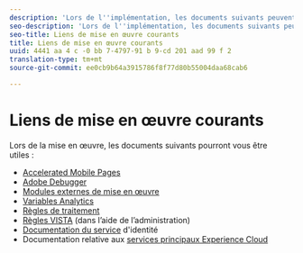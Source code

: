 ```yaml
---
description: 'Lors de l''implémentation, les documents suivants peuvent être utiles '
seo-description: 'Lors de l''implémentation, les documents suivants peuvent être utiles '
seo-title: Liens de mise en œuvre courants
title: Liens de mise en œuvre courants
uuid: 4441 aa 4 c -0 bb 7-4797-91 b 9-cd 201 aad 99 f 2
translation-type: tm+mt
source-git-commit: ee0cb9b64a3915786f8f77d80b55004daa68cab6

---
```



# Liens de mise en œuvre courants

Lors de la mise en œuvre, les documents suivants pourront vous être utiles :

* [Accelerated Mobile Pages](../../implement/js-implementation/accelerated-mobile-pages.md#concept_CDB9B5D07C2A4B33A0B2FFDB8DF4EF68)
* [Adobe Debugger](../../implement/impl-testing/debugger.md#concept_B26FFE005EDD4E0FACB3117AE3E95AA2)
* [Modules externes de mise en œuvre](../../implement/js-implementation/plugins/impl-plugins.md#concept_021F5E4A6BD745AE91E85E7138BE930F)
* [Variables Analytics](../../implement/js-implementation/c-variables/sc-variables.md#concept_E10E43221A2740FAAF900B79CE1EC5FB)
* [Règles de traitement](https://marketing.adobe.com/resources/help/en_US/reference/?f=processing_rules)
* [Règles VISTA](https://marketing.adobe.com/resources/help/en_US/reference/?f=VISTA) (dans l’aide de l’administration)
* [Documentation du service](https://marketing.adobe.com/resources/help/en_US/mcvid/) d'identité
* Documentation relative aux [services principaux Experience Cloud](https://marketing.adobe.com/resources/help/en_US/mcloud/?f=core_services)

